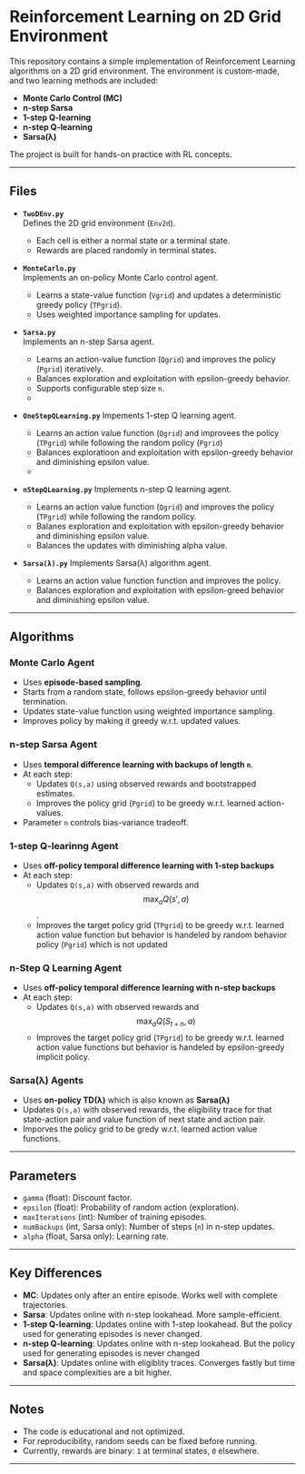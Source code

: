 # Reinforcement Learning on 2D Grid Environment

This repository contains a simple implementation of Reinforcement Learning algorithms on a 2D grid environment. The environment is custom-made, and two learning methods are included:

- **Monte Carlo Control (MC)**
- **n-step Sarsa**
- **1-step Q-learning**
- **n-step Q-learning**
- **Sarsa(λ)**

The project is built for hands-on practice with RL concepts.

---

## Files

- **`TwoDEnv.py`**  
  Defines the 2D grid environment (`Env2d`).  
  - Each cell is either a normal state or a terminal state.  
  - Rewards are placed randomly in terminal states.  

- **`MonteCarlo.py`**  
  Implements an on-policy Monte Carlo control agent.  
  - Learns a state-value function (`Vgrid`) and updates a deterministic greedy policy (`TPgrid`).  
  - Uses weighted importance sampling for updates.  

- **`Sarsa.py`**  
  Implements an n-step Sarsa agent.  
  - Learns an action-value function (`Qgrid`) and improves the policy (`Pgrid`) iteratively.  
  - Balances exploration and exploitation with epsilon-greedy behavior.  
  - Supports configurable step size `n`.
  - 
- **`OneStepQLearning.py`**
  Impements 1-step Q learning agent.
  - Learns an action value function (`Qgrid`) and improvees the policy (`TPgrid`) while following the random policy (`Pgrid`)
  - Balances exploratioon and exploitation with epsilon-greedy behavior and diminishing epsilon value.
  - 
- **`nStepQLearning.py`**
  Implements n-step Q learning agent.
  - Learns an action value function (`Qgrid`) and improves the policy (`TPgrid`) while following the random policy.
  - Balanes exploration and exploitation with epsilon-greedy behavior and diminishing epsilon value.
  - Balances the updates with diminishing alpha value.

- **`Sarsa(λ).py`**
  Implements Sarsa(λ) algorithm agent.
  - Learns an action value function function and improves the policy.
  - Balances exploration and exploitation with epsilon-greed behavior and diminishing epsilon value.
  
---

## Algorithms

### Monte Carlo Agent
- Uses **episode-based sampling**.  
- Starts from a random state, follows epsilon-greedy behavior until termination.  
- Updates state-value function using weighted importance sampling.  
- Improves policy by making it greedy w.r.t. updated values.  

### n-step Sarsa Agent
- Uses **temporal difference learning with backups of length `n`**.  
- At each step:  
  - Updates `Q(s,a)` using observed rewards and bootstrapped estimates.  
  - Improves the policy grid (`Pgrid`) to be greedy w.r.t. learned action-values.  
- Parameter `n` controls bias-variance tradeoff.  

### 1-step Q-learinng Agent
- Uses **off-policy temporal difference learning with 1-step backups**
- At each step:
  - Updates `Q(s,a)` with observed rewards and $$\max_a Q(s',a)$$.
  - Improves the target policy grid (`TPgrid`) to be greedy w.r.t. learned action value function but behavior is handeled by random behavior policy (`Pgrid`) which is not updated

### n-Step Q Learning Agent
- Uses **off-policy temporal difference learning with n-step backups**
- At each step:
  - Updates `Q(s,a)` with observed rewards and $$\max_a Q(S_{t+n},a)$$
  - Improves the target policy grid (`TPgrid`) to be greedy w.r.t. learned action value functions but behavior is handeled by epsilon-greedy implicit policy.

### Sarsa(λ) Agents
- Uses **on-policy TD(λ)** which is also known as **Sarsa(λ)**
- Updates `Q(s,a)` with observed rewards, the eligibility trace for that state-action pair and value function of next state and action pair.
- Imporves the policy grid to be gredy w.r.t. learned action value functions.

---


## Parameters

* `gamma` (float): Discount factor.
* `epsilon` (float): Probability of random action (exploration).
* `maxIterations` (int): Number of training episodes.
* `numBackups` (int, Sarsa only): Number of steps (`n`) in n-step updates.
* `alpha` (float, Sarsa only): Learning rate.

---

## Key Differences

* **MC**: Updates only after an entire episode. Works well with complete trajectories.
* **Sarsa**: Updates online with n-step lookahead. More sample-efficient.
* **1-step Q-learning**: Updates online with 1-step lookahead. But the policy used for generating episodes is never changed.
* **n-step Q-learning**: Updates online with n-step lookahead. But the policy used for generating episodes is never changed
* **Sarsa(λ)**: Updates online with eligiblity traces. Converges fastly but time and space complexities are a bit higher.
---

## Notes

* The code is educational and not optimized.
* For reproducibility, random seeds can be fixed before running.
* Currently, rewards are binary: `1` at terminal states, `0` elsewhere.

---

